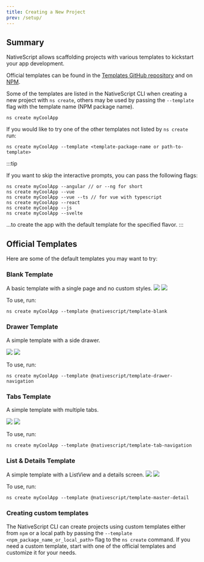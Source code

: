 ```yaml
---
title: Creating a New Project
prev: /setup/
---
```


<!--@include: ./parts/online-playground.md-->

## Summary

NativeScript allows scaffolding projects with various templates to kickstart your app development.

Official templates can be found in the [Templates GitHub repository](https://github.com/NativeScript/nativescript-app-templates/tree/master/packages) and on [NPM](https://www.npmjs.com/search?q=%40nativescript%20template).

Some of the templates are listed in the NativeScript CLI when creating a new project with `ns create`, others may be used by passing the `--template` flag with the template name (NPM package name).

```cli
ns create myCoolApp
```

If you would like to try one of the other templates not listed by `ns create` run:

```cli
ns create myCoolApp --template <template-package-name or path-to-template>
```

:::tip

If you want to skip the interactive prompts, you can pass the following flags:

```cli
ns create myCoolApp --angular // or --ng for short
ns create myCoolApp --vue
ns create myCoolApp --vue --ts // for vue with typescript
ns create myCoolApp --react
ns create myCoolApp --js
ns create myCoolApp --svelte
```

...to create the app with the default template for the specified flavor.
:::

## Official Templates

Here are some of the default templates you may want to try:

### Blank Template

A basic template with a single page and no custom styles.
<DeviceFrame type="ios">
<img src="https://raw.githubusercontent.com/NativeScript/nativescript-app-templates/master/packages/template-blank/tools/assets/appTemplate-ios.png">
</DeviceFrame>
<DeviceFrame type="android">
<img src="https://raw.githubusercontent.com/NativeScript/nativescript-app-templates/master/packages/template-blank/tools/assets/appTemplate-android.png">
</DeviceFrame>

To use, run:

```cli
ns create myCoolApp --template @nativescript/template-blank
```

### Drawer Template

A simple template with a side drawer.

<!-- TODO: make nicer images -->

<DeviceFrame type="ios">
<img src="https://raw.githubusercontent.com/NativeScript/nativescript-app-templates/master/packages/template-drawer-navigation/tools/assets/appTemplate-ios.png">
</DeviceFrame>
<DeviceFrame type="android">
<img src="https://raw.githubusercontent.com/NativeScript/nativescript-app-templates/master/packages/template-drawer-navigation/tools/assets/appTemplate-android.png">
</DeviceFrame>

To use, run:

```cli
ns create myCoolApp --template @nativescript/template-drawer-navigation
```

### Tabs Template

A simple template with multiple tabs.

<!-- TODO: make nicer images -->

<DeviceFrame type="ios">
<img src="https://raw.githubusercontent.com/NativeScript/nativescript-app-templates/master/packages/template-tab-navigation/tools/assets/appTemplate-ios.png">
</DeviceFrame>
<DeviceFrame type="android">
<img src="https://raw.githubusercontent.com/NativeScript/nativescript-app-templates/master/packages/template-tab-navigation/tools/assets/appTemplate-android.png">
</DeviceFrame>

To use, run:

```cli
ns create myCoolApp --template @nativescript/template-tab-navigation
```

### List & Details Template

A simple template with a ListView and a details screen.
<DeviceFrame type="ios">
<img src="https://raw.githubusercontent.com/NativeScript/nativescript-app-templates/master/packages/template-master-detail/tools/assets/appTemplate-ios.png">
</DeviceFrame>
<DeviceFrame type="android">
<img src="https://raw.githubusercontent.com/NativeScript/nativescript-app-templates/master/packages/template-master-detail/tools/assets/appTemplate-android.png">
</DeviceFrame>

To use, run:

```cli
ns create myCoolApp --template @nativescript/template-master-detail
```

### Creating custom templates

The NativeScript CLI can create projects using custom templates either from `npm` or a local path by passing the `--template` `<npm_package_name_or_local_path>` flag to the `ns create` command. If you need a custom template, start with one of the official templates and customize it for your needs.
